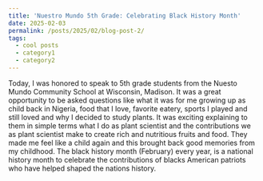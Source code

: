 ```yaml
---
title: 'Nuestro Mundo 5th Grade: Celebrating Black History Month'
date: 2025-02-03
permalink: /posts/2025/02/blog-post-2/
tags:
  - cool posts
  - category1
  - category2
---
```


Today, I was honored to speak to 5th grade students from the Nuesto Mundo Community School at Wisconsin, Madison. It was a great opportunity to be asked questions like what it was for me growing up as child back in Nigeria, food that I love, favorite eatery, sports I played and still loved and why I decided to study plants. It was exciting explaining to them in simple terms what I do as plant scientist and the contributions we as plant scientist make to create rich and nutritious fruits and food. They made me feel like a child again and this brought back good memories from my childhood. The black history month (February) every year, is a national history month to celebrate the contributions of blacks American patriots who have helped shaped the nations history.



